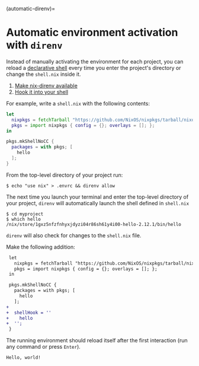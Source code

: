 (automatic-direnv)=
# Automatic environment activation with `direnv`

Instead of manually activating the environment for each project, you can reload a [declarative shell](declarative-reproducible-envs) every time you enter the project's directory or change the `shell.nix` inside it.

1. [Make nix-direnv available](https://github.com/nix-community/nix-direnv)
2. [Hook it into your shell](https://direnv.net/docs/hook.html)

For example, write a `shell.nix` with the following contents:

```nix
let
  nixpkgs = fetchTarball "https://github.com/NixOS/nixpkgs/tarball/nixos-23.11";
  pkgs = import nixpkgs { config = {}; overlays = []; };
in

pkgs.mkShellNoCC {
  packages = with pkgs; [
    hello
  ];
}
```

From the top-level directory of your project run:

```shell-session
$ echo "use nix" > .envrc && direnv allow
```

The next time you launch your terminal and enter the top-level directory of your project, `direnv` will automatically launch the shell defined in `shell.nix`

```shell-session
$ cd myproject
$ which hello
/nix/store/1gxz5nfzfnhyxjdyzi04r86sh61y4i00-hello-2.12.1/bin/hello
```

`direnv` will also check for changes to the `shell.nix` file.

Make the following addition:

```diff
 let
   nixpkgs = fetchTarball "https://github.com/NixOS/nixpkgs/tarball/nixos-23.11";
   pkgs = import nixpkgs { config = {}; overlays = []; };
 in

 pkgs.mkShellNoCC {
   packages = with pkgs; [
     hello
   ];
+
+  shellHook = ''
+    hello
+  '';
 }
```

The running environment should reload itself after the first interaction (run any command or press `Enter`).

```shell-session
Hello, world!
```
